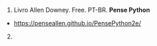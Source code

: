 1. Livro Allen Downey. Free. PT-BR. **Pense Python**
- https://penseallen.github.io/PensePython2e/
2. 